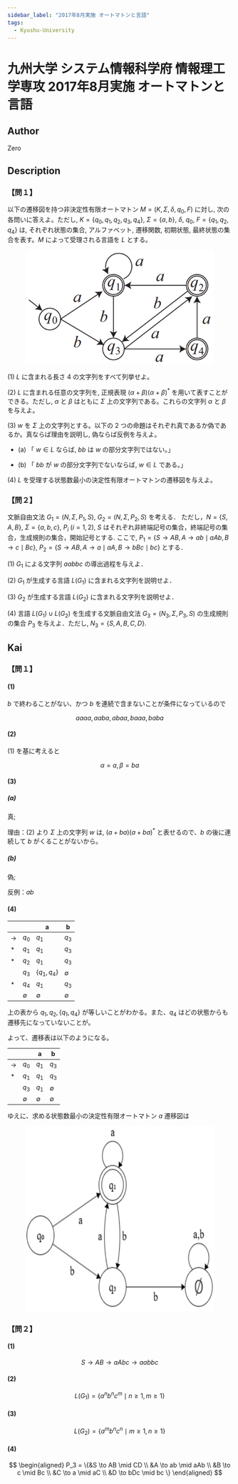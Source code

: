 ```yaml
---
sidebar_label: "2017年8月実施 オートマトンと言語"
tags:
  - Kyushu-University
---
```

# 九州大学 システム情報科学府 情報理工学専攻 2017年8月実施 オートマトンと言語

## **Author**
Zero

## **Description**
### 【問１】
以下の遷移図を持つ非決定性有限オートマトン $M = (K,\Sigma,\delta,q_0,F)$ に対し, 次の各問いに答えよ。ただし, $K = \{q_0,q_1,q_2,q_3,q_4\}$, $\Sigma = \{a,b\}$, $\delta$, $q_0$, $F = \{q_1,q_2,q_4\}$ は, それぞれ状態の集合, アルファベット, 遷移関数, 初期状態, 最終状態の集合を表す。$M$ によって受理される言語を $L$ とする。

<figure style="text-align:center;">
  <img src="https://raw.githubusercontent.com/Myyura/the_kai_project_assets/main/kakomonn/kyushu_university/ISEE/ist_2018_automata_and_formal_language_p1.png" width="500" alt=""/>
</figure>

(1) $L$ に含まれる長さ $4$ の文字列をすべて列挙せよ。

(2) $L$ に含まれる任意の文字列を, 正規表現 $(\alpha + \beta)(\alpha + \beta)^*$ を用いて表すことができる。ただし, $\alpha$ と $\beta$ はともに $\Sigma$ 上の文字列である。これらの文字列 $\alpha$ と $\beta$ を与えよ。

(3) $w$ を $\Sigma$ 上の文字列とする。以下の $2$ つの命題はそれぞれ真であるか偽であるか。真ならば理由を説明し, 偽ならば反例を与えよ。

- (a) 「 $w \in L$ ならば, $bb$ は $w$ の部分文字列ではない。」

- (b) 「 $bb$ が $w$ の部分文字列でないならば, $w \in L$ である。」

(4) $L$ を受理する状態数最小の決定性有限オートマトンの遷移図を与えよ。

### 【問２】
文脈自由文法 $G_1 = (N, \Sigma, P_1, S)$, $G_2 = (N, \Sigma, P_2, S)$ を考える．
ただし，$N = \{S, A, B\}$, $\Sigma = \{a, b, c\}$, $P_i \ (i = 1, 2)$, $S$ はそれぞれ非終端記号の集合，終端記号の集合，生成規則の集合，開始記号とする. 
ここで, $P_1 = \{S \to AB, A \to ab \mid aAb, B \to c \mid Bc\}$, $P_2 = \{S \to AB, A \to a \mid aA, B \to bBc \mid bc\}$ とする．

(1) $G_1$ による文字列 $aabbc$ の導出過程を与えよ．

(2) $G_1$ が生成する言語 $L(G_1)$ に含まれる文字列を説明せよ．

(3) $G_2$ が生成する言語 $L(G_2)$ に含まれる文字列を説明せよ．

(4) 言語 $L(G_1) \cup L(G_2)$ を生成する文脈自由文法 $G_3 = (N_3, \Sigma, P_3, S)$ の生成規則の集合 $P_3$ を与えよ．ただし, $N_3 = \{S, A, B, C, D\}$.

## **Kai** 
### 【問１】
#### (1)
$b$ で終わることがない、かつ $b$ を連続で含まないことが条件になっているので

$$
aaaa,aaba,abaa,baaa,baba
$$

#### (2)
(1) を基に考えると

$$
\alpha = a,\beta = ba
$$

#### (3)
##### (a)
真;

理由：(2) より $\Sigma$ 上の文字列 $w$ は, $(a + ba)(a + ba)^*$ と表せるので、$b$ の後に連続して $b$ がくることがないから。

##### (b)
偽;

反例：$ab$

#### (4)
|||a|b|
|-|-|-|-|
|$\rightarrow$|$q_0$|$q_1$|$q_3$|
|$*$|$q_1$|$q_1$|$q_3$|
|$*$|$q_2$|$q_1$|$q_3$|
||$q_3$|$\{q_1,q_4\}$|$\emptyset$|
|$*$|$q_4$|$q_1$|$q_3$|
||$\emptyset$|$\emptyset$|$\emptyset$|

上の表から $q_1,q_2,\{q_1,q_4\}$ が等しいことがわかる。また、$q_4$ はどの状態からも遷移先になっていないことが。

よって、遷移表は以下のようになる。

|||a|b|
|-|-|-|-|
|$\rightarrow$|$q_0$|$q_1$|$q_3$|
|$*$|$q_1$|$q_1$|$q_3$|
||$q_3$|$q_1$|$\emptyset$|
||$\emptyset$|$\emptyset$|$\emptyset$|

ゆえに、求める状態数最小の決定性有限オートマトン $a$ 遷移図は

<figure style="text-align:center;">
  <img src="https://raw.githubusercontent.com/Myyura/the_kai_project_assets/main/kakomonn/kyushu_university/ISEE/ist_2018_automata_and_formal_language_p2.png" width="600" height="415" alt=""/>
</figure>

### 【問２】
#### (1)

$$
S \to AB \to aAbc \to aabbc
$$

#### (2)

$$
L(G_1) = \{a^n b^n c^m \mid n \geq 1, m \geq 1\}
$$

#### (3)

$$
L(G_2) = \{a^m b^n c^n \mid m \geq 1, n \geq 1\}
$$

#### (4)

$$
\begin{aligned}
    P_3 = \{&S \to AB \mid CD \\ 
    &A \to ab \mid aAb \\
    &B \to c \mid Bc \\
    &C \to a \mid aC \\
    &D \to bDc \mid bc \}
\end{aligned}
$$
